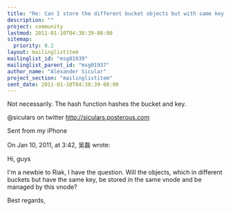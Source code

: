 ```yaml
---
title: "Re: Can I store the different bucket objects but with same key in the	same place"
description: ""
project: community
lastmod: 2011-01-10T04:38:39-08:00
sitemap:
  priority: 0.2
layout: mailinglistitem
mailinglist_id: "msg01939"
mailinglist_parent_id: "msg01937"
author_name: "Alexander Sicular"
project_section: "mailinglistitem"
sent_date: 2011-01-10T04:38:39-08:00
---
```


Not necessarily. The hash function hashes the bucket and key.


@siculars on twitter
http://siculars.posterous.com

Sent from my iPhone

On Jan 10, 2011, at 3:42, 吴磊  wrote:


Hi, guys

I'm a newbie to Riak, I have the question. Will the objects, which in
different buckets but have the same key, be stored in the same vnode
and be managed by this vnode?

Best regards,
